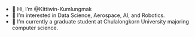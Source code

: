 - 👋 Hi, I’m @Kittiwin-Kumlungmak
- 👀 I’m interested in Data Science, Aerospace, AI, and Robotics.
- 🌱 I’m currently a graduate student at Chulalongkorn University majoring computer science.
